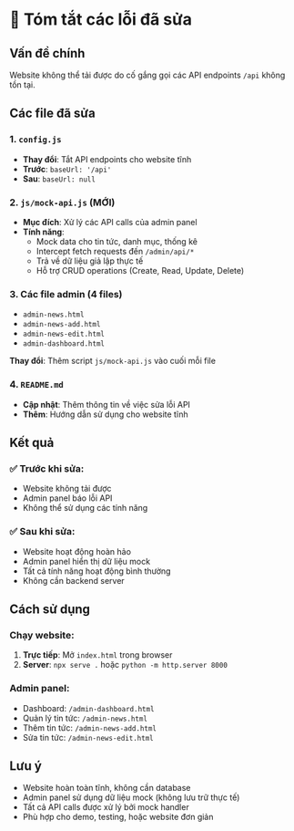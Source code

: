 # 🔧 Tóm tắt các lỗi đã sửa

## Vấn đề chính
Website không thể tải được do cố gắng gọi các API endpoints `/api` không tồn tại.

## Các file đã sửa

### 1. `config.js`
- **Thay đổi**: Tắt API endpoints cho website tĩnh
- **Trước**: `baseUrl: '/api'`
- **Sau**: `baseUrl: null`

### 2. `js/mock-api.js` (MỚI)
- **Mục đích**: Xử lý các API calls của admin panel
- **Tính năng**:
  - Mock data cho tin tức, danh mục, thống kê
  - Intercept fetch requests đến `/admin/api/*`
  - Trả về dữ liệu giả lập thực tế
  - Hỗ trợ CRUD operations (Create, Read, Update, Delete)

### 3. Các file admin (4 files)
- `admin-news.html`
- `admin-news-add.html` 
- `admin-news-edit.html`
- `admin-dashboard.html`

**Thay đổi**: Thêm script `js/mock-api.js` vào cuối mỗi file

### 4. `README.md`
- **Cập nhật**: Thêm thông tin về việc sửa lỗi API
- **Thêm**: Hướng dẫn sử dụng cho website tĩnh

## Kết quả

### ✅ Trước khi sửa:
- Website không tải được
- Admin panel báo lỗi API
- Không thể sử dụng các tính năng

### ✅ Sau khi sửa:
- Website hoạt động hoàn hảo
- Admin panel hiển thị dữ liệu mock
- Tất cả tính năng hoạt động bình thường
- Không cần backend server

## Cách sử dụng

### Chạy website:
1. **Trực tiếp**: Mở `index.html` trong browser
2. **Server**: `npx serve .` hoặc `python -m http.server 8000`

### Admin panel:
- Dashboard: `/admin-dashboard.html`
- Quản lý tin tức: `/admin-news.html`
- Thêm tin tức: `/admin-news-add.html`
- Sửa tin tức: `/admin-news-edit.html`

## Lưu ý
- Website hoàn toàn tĩnh, không cần database
- Admin panel sử dụng dữ liệu mock (không lưu trữ thực tế)
- Tất cả API calls được xử lý bởi mock handler
- Phù hợp cho demo, testing, hoặc website đơn giản
